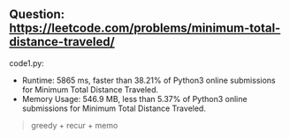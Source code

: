 ## Question: https://leetcode.com/problems/minimum-total-distance-traveled/

code1.py:
* Runtime: 5865 ms, faster than 38.21% of Python3 online submissions for Minimum Total Distance Traveled.
* Memory Usage: 546.9 MB, less than 5.37% of Python3 online submissions for Minimum Total Distance Traveled.
> greedy + recur + memo